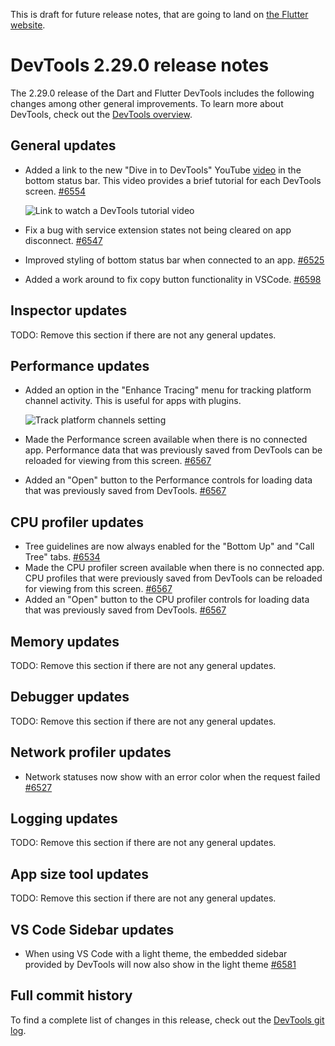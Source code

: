 This is draft for future release notes, that are going to land on
[the Flutter website](https://docs.flutter.dev/tools/devtools/release-notes).

# DevTools 2.29.0 release notes

The 2.29.0 release of the Dart and Flutter DevTools
includes the following changes among other general improvements.
To learn more about DevTools, check out the
[DevTools overview](https://docs.flutter.dev/tools/devtools/overview).

## General updates

* Added a link to the new "Dive in to DevTools" YouTube
[video](https://www.youtube.com/watch?v=_EYk-E29edo) in the bottom status bar. This
video provides a brief tutorial for each DevTools screen.
[#6554](https://github.com/flutter/devtools/pull/6554)

    ![Link to watch a DevTools tutorial video](images/watch_tutorial_link.png "Link to watch a DevTools tutorial video")

* Fix a bug with service extension states not being cleared on app disconnect.
[#6547](https://github.com/flutter/devtools/pull/6547)
* Improved styling of bottom status bar when connected to an app. [#6525](https://github.com/flutter/devtools/pull/6525)
* Added a work around to fix copy button functionality in VSCode. [#6598](https://github.com/flutter/devtools/pull/6598)

## Inspector updates

TODO: Remove this section if there are not any general updates.

## Performance updates

* Added an option in the "Enhance Tracing" menu for tracking platform channel
activity. This is useful for apps with plugins.

    ![Track platform channels setting](images/track_platform_channels.png "Track platform channels setting")

* Made the Performance screen available when there is no connected app. Performance data that was
previously saved from DevTools can be reloaded for viewing from this screen. [#6567](https://github.com/flutter/devtools/pull/6567)
* Added an "Open" button to the Performance controls for loading data that was previously saved
from DevTools. [#6567](https://github.com/flutter/devtools/pull/6567)

## CPU profiler updates

* Tree guidelines are now always enabled for the "Bottom Up" and "Call Tree" tabs. [#6534](https://github.com/flutter/devtools/pull/6534)
* Made the CPU profiler screen available when there is no connected app. CPU profiles that were
previously saved from DevTools can be reloaded for viewing from this screen. [#6567](https://github.com/flutter/devtools/pull/6567)
* Added an "Open" button to the CPU profiler controls for loading data that was previously saved
from DevTools. [#6567](https://github.com/flutter/devtools/pull/6567)

## Memory updates

TODO: Remove this section if there are not any general updates.

## Debugger updates

TODO: Remove this section if there are not any general updates.

## Network profiler updates

* Network statuses now show with an error color when the request failed [#6527](https://github.com/flutter/devtools/pull/6527)

## Logging updates

TODO: Remove this section if there are not any general updates.

## App size tool updates

TODO: Remove this section if there are not any general updates.

## VS Code Sidebar updates

* When using VS Code with a light theme, the embedded sidebar provided by DevTools will now also show in the light
theme [#6581](https://github.com/flutter/devtools/pull/6581)

## Full commit history

To find a complete list of changes in this release, check out the
[DevTools git log](https://github.com/flutter/devtools/tree/v2.29.0).
